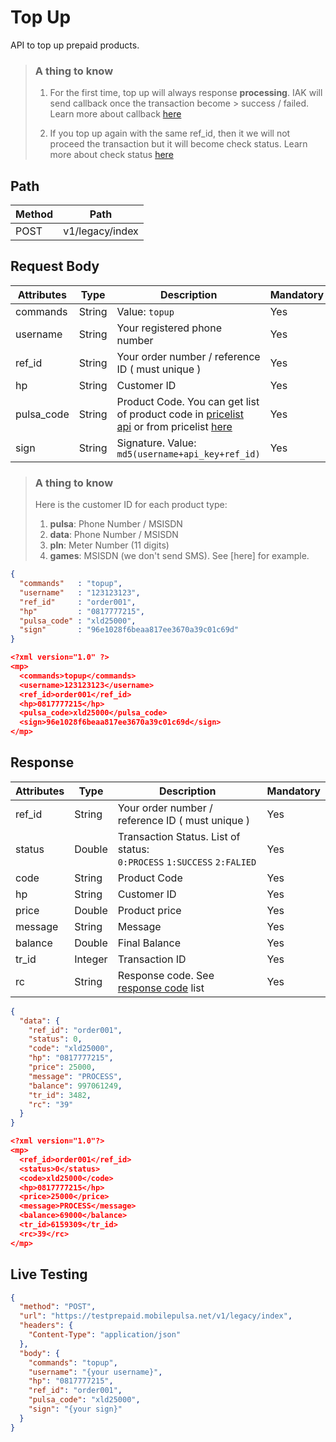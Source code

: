# Top Up

API to top up prepaid products.

<!-- theme: info -->

> ### A thing to know
>
> 1. For the first time, top up will always response **processing**. IAK will send callback once the transaction become > success / failed. Learn more about callback [here](../../callback.md)
> 
> 2. If you top up again with the same ref_id, then it we will not proceed the transaction but it will become check status. Learn more about check status [here](../check-status.md)

## Path

Method | Path 
---------|----------
 POST | v1/legacy/index 

## Request Body

<!-- title: Request Attributes -->
Attributes | Type | Description | Mandatory
---------|----------|---------|----------
 commands | String | Value: `topup` | Yes
 username | String | Your registered phone number | Yes
 ref_id | String | Your order number / reference ID ( must unique ) | Yes
 hp | String | Customer ID | Yes
 pulsa_code | String | Product Code. You can get list of product code in [pricelist api](price-list.md) or from pricelist [here](https://iak.id/webapp/pricelist) | Yes
 sign | String | Signature. Value: `md5(username+api_key+ref_id)` | Yes

<!-- theme: info -->

> ### A thing to know
>
> Here is the customer ID for each product type: 
> 1. **pulsa**: Phone Number / MSISDN
> 2. **data**: Phone Number / MSISDN
> 3. **pln**: Meter Number (11 digits)
> 4. **games**: MSISDN (we don't send SMS). See [here] for example.

<!--
type: tab
title: JSON
-->

```json
{
  "commands"   : "topup",
  "username"   : "123123123",
  "ref_id"     : "order001",
  "hp"         : "0817777215",
  "pulsa_code" : "xld25000",
  "sign"       : "96e1028f6beaa817ee3670a39c01c69d"
}
```

<!--
type: tab
title: XML
-->

```json
<?xml version="1.0" ?>
<mp>
  <commands>topup</commands>
  <username>123123123</username>
  <ref_id>order001</ref_id>
  <hp>0817777215</hp>
  <pulsa_code>xld25000</pulsa_code>
  <sign>96e1028f6beaa817ee3670a39c01c69d</sign>
</mp>
```
<!-- type: tab-end -->

## Response

<!-- title: Response Attributes -->
Attributes | Type | Description | Mandatory
---------|----------|---------|----------
ref_id | String | Your order number / reference ID ( must unique ) | Yes
 status | Double | Transaction Status. List of status: <br> `0:PROCESS` `1:SUCCESS` `2:FALIED` | Yes
 code | String | Product Code | Yes
 hp | String | Customer ID | Yes
 price | Double | Product price | Yes
 message | String | Message | Yes
 balance | Double | Final Balance | Yes
 tr_id | Integer | Transaction ID | Yes
 rc | String | Response code. See [response code](../response-code.md) list | Yes

<!--
type: tab
title: JSON
-->

```json
{
  "data": {
    "ref_id": "order001",
    "status": 0,
    "code": "xld25000",
    "hp": "0817777215",
    "price": 25000,
    "message": "PROCESS",
    "balance": 997061249,
    "tr_id": 3482,
    "rc": "39"
  }
}
```

<!--
type: tab
title: XML
-->

```json
<?xml version="1.0"?>
<mp>
  <ref_id>order001</ref_id>
  <status>0</status>
  <code>xld25000</code>
  <hp>0817777215</hp>
  <price>25000</price>
  <message>PROCESS</message>
  <balance>69000</balance>
  <tr_id>6159309</tr_id>
  <rc>39</rc>
</mp>
```
<!-- type: tab-end -->

## Live Testing

```json http
{
  "method": "POST",
  "url": "https://testprepaid.mobilepulsa.net/v1/legacy/index",
  "headers": {
    "Content-Type": "application/json"
  },
  "body": {
    "commands": "topup",
    "username": "{your username}",
    "hp": "0817777215",
    "ref_id": "order001",
    "pulsa_code": "xld25000",
    "sign": "{your sign}"
  }
}
```